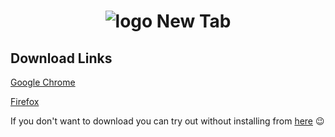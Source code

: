 <div align="center">

# ![logo](https://github.com/Miyunn/new-tab-extension/blob/master/public/icon32.png?raw=true) New Tab

</div>

## Download Links

[Google Chrome](https://chromewebstore.google.com/detail/new-tab/efkjicbjocdcgnbppfgfmppfjpfcfhaj)

[Firefox](https://addons.mozilla.org/en-US/firefox/addon/new-tab-public-beta/)

If you don't want to download you can try out without installing from [here](https://new-tab-demo.vercel.app/) 😉
